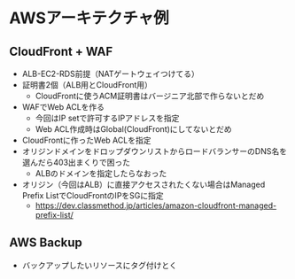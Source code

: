 # AWSアーキテクチャ例

## CloudFront + WAF

- ALB-EC2-RDS前提（NATゲートウェイつけてる）
- 証明書2個（ALB用とCloudFront用）
  - CloudFrontに使うACM証明書はバージニア北部で作らないとだめ
- WAFでWeb ACLを作る
  - 今回はIP setで許可するIPアドレスを指定
  - Web ACL作成時はGlobal(CloudFront)にしてないとだめ
- CloudFrontに作ったWeb ACLを指定
- オリジンドメインをドロップダウンリストからロードバランサーのDNS名を選んだら403出まくりで困った
  - ALBのドメインを指定したらなおった
- オリジン（今回はALB）に直接アクセスされたくない場合はManaged Prefix ListでCloudFrontのIPをSGに指定
  - https://dev.classmethod.jp/articles/amazon-cloudfront-managed-prefix-list/


## AWS Backup

- バックアップしたいリソースにタグ付けとく
